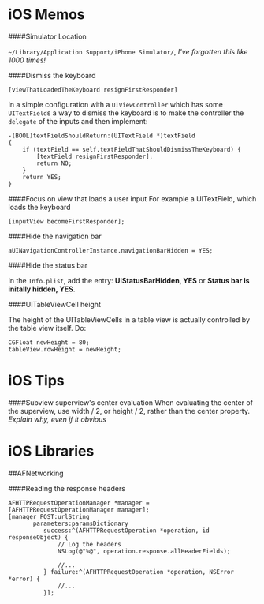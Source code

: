 iOS Memos
=========

####Simulator Location

`~/Library/Application Support/iPhone Simulator/`, _I've forgotten this like 1000 times!_

####Dismiss the keyboard

```objc
[viewThatLoadedTheKeyboard resignFirstResponder]
```

In a simple configuration with a `UIViewController` which has some `UITextField`s a way to dismiss the keyboard is to make the controller the `delegate` of the inputs and then implement:

```objc
-(BOOL)textFieldShouldReturn:(UITextField *)textField
{
    if (textField == self.textFieldThatShouldDismissTheKeyboard) {
        [textField resignFirstResponder];
        return NO;
    } 
    return YES;
}
```

####Focus on view that loads a user input
For example a UITextField, which loads the keyboard

```objc
[inputView becomeFirstResponder];
```
	
####Hide the navigation bar

```objc
aUINavigationControllerInstance.navigationBarHidden = YES;
```
	
####Hide the status bar

In the `Info.plist`, add the entry: **UIStatusBarHidden, YES** or **Status bar is initally hidden, YES**.	
	
####UITableViewCell height

The height of the UITableViewCells in a table view is actually controlled by the table view itself. Do:

```objc
CGFloat newHeight = 80;
tableView.rowHeight = newHeight;
```
	
iOS Tips
========

####Subview superview's center evaluation
When evaluating the center of the superview, use width / 2, or height / 2, rather than the center property. _Explain why, even if it obvious_

iOS Libraries
=============

##AFNetworking

####Reading the response headers

```objc
AFHTTPRequestOperationManager *manager = [AFHTTPRequestOperationManager manager];
[manager POST:urlString
       parameters:paramsDictionary
          success:^(AFHTTPRequestOperation *operation, id responseObject) {
              // Log the headers
              NSLog(@"%@", operation.response.allHeaderFields);
              
              //...
          } failure:^(AFHTTPRequestOperation *operation, NSError *error) {
              //...
          }];
```
